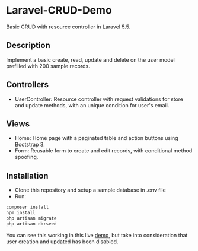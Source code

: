 # Laravel-CRUD-Demo
Basic CRUD with resource controller in Laravel 5.5.
## Description

Implement a basic create, read, update and delete on the user model prefilled with 200 sample records.

## Controllers

* UserController: Resource controller with request validations for store and update methods, with an unique condition for user's email.   

## Views

* Home: Home page with a paginated table and action buttons using Bootstrap 3.
* Form: Reusable form to create and edit records, with conditional method spoofing.
  

## Installation

* Clone this repository and setup a sample database in .env file
* Run:

```bash
composer install
npm install
php artisan migrate
php artisan db:seed
```
You can see this working in this live [demo](http://crud.antonioramirez.co "Crud Demo"), but take into consideration that user creation and updated has been disabled.




